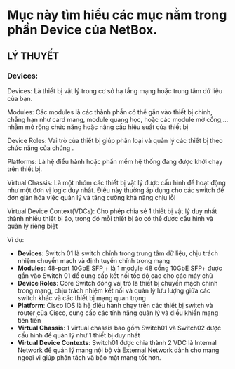 # Mục này tìm hiểu các mục nằm trong phần Device của NetBox.
## LÝ THUYẾT
### Devices:
Devices: Là thiết bị vật lý trong cơ sở hạ tầng mạng hoặc trung tâm dữ liệu của bạn. 

Modules: Các modules là các thành phần có thể gắn vào thiết bị chính, chẳng hạn như card mạng, module quang học, hoặc các module mở cổng,... nhằm mở rộng chức năng hoặc nâng cấp hiệu suất của thiết bị

Device Roles: Vai trò của thiết bị giúp phân loại và quản lý các thiết bị theo chức năng của chúng .

Platforms: Là hệ điều hành hoặc phần mềm hệ thống đang được khởi chạy trên thiết bị. 

Virtual Chassis: Là một nhóm các thiết bị vật lý được cấu hình để hoạt động như một đơn vị logic duy nhất. Điều này thường áp dụng cho các switch để đơn giản hóa việc quản lý và tăng cường khả năng chịu lỗi

Virtual Device Context(VDCs): Cho phép chia sẻ 1 thiết bị vật lý duy nhất thành nhiều thiết bị ảo, trong đó mỗi thiết bị ảo có thể được cấu hình và quản lý riêng biệt

Ví dụ:
- **Devices**: Switch 01 là switch chính trong trung tâm dữ liệu, chịu trách nhiệm chuyển mạch và định tuyến chính trong mạng
- **Modules**: 48-port 10GbE SFP + là 1 module 48 cổng 10GbE SFP+ được gắn vào Switch 01 để cung cấp kết nối tốc độ cao cho các máy chủ
- **Device Roles**: Core Switch đóng vai trò là thiết bị chuyển mạch chính trong mạng, chịu trách nhiệm kết nối và quản lý lưu lượng giữa các switch khác và các thiết bị mạng quan trọng
- **Platform**: Cisco IOS là hệ điều hành chạy trên các thiết bị switch và router của Cisco, cung cấp các tính năng quản lý và điều khiển mạng tiên tiến
- **Virtual Chassis**: 1 virtual chassis bao gồm Switch01 và Switch02 được cấu hình để quản lý như 1 thiết bị duy nhất
- **Virtual Device Contexts**: Switch01 được chia thành 2 VDC là Internal Network để quản lý mạng nội bộ và External Network dành cho mạng ngoại vi giúp phân tách và bảo mật mạng tốt hơn.